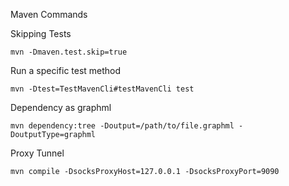 Maven Commands

Skipping Tests
```
mvn -Dmaven.test.skip=true
```

Run a specific test method
```
mvn -Dtest=TestMavenCli#testMavenCli test
```

Dependency as graphml
```
mvn dependency:tree -Doutput=/path/to/file.graphml -DoutputType=graphml
```

Proxy Tunnel
```
mvn compile -DsocksProxyHost=127.0.0.1 -DsocksProxyPort=9090
```

